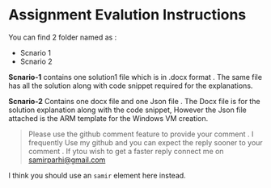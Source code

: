 # Assignment Evalution Instructions


You can find 2 folder named as :

* Scnario 1 
* Scnario 2

**Scnario-1** contains one solution1 file which is in .docx format . The same file has all the solution along with code snippet required for the explanations.

**Scnario-2** Contains one docx file and one Json file . The Docx file is for the solution explanation along with the code snippet, However the Json file attached is the ARM template for the Windows VM creation.

> Please use the github comment feature to provide your comment .
> I frequently Use my github and you can expect the reply sooner to your comment . If ytou wish to get a faster reply connect me on samirparhi@gmail.com


I think you should use an
`samir` element here instead.
